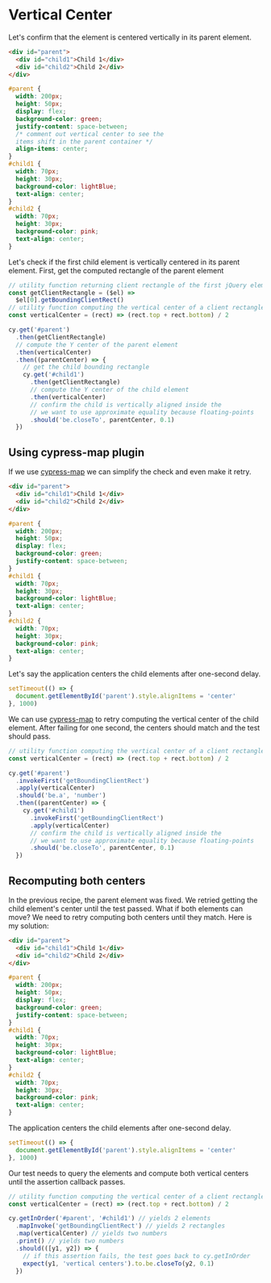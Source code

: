 # Vertical Center

Let's confirm that the element is centered vertically in its parent element.

<!-- fiddle Vertical center -->

```html hide
<div id="parent">
  <div id="child1">Child 1</div>
  <div id="child2">Child 2</div>
</div>
```

```css hide
#parent {
  width: 200px;
  height: 50px;
  display: flex;
  background-color: green;
  justify-content: space-between;
  /* comment out vertical center to see the
  items shift in the parent container */
  align-items: center;
}
#child1 {
  width: 70px;
  height: 30px;
  background-color: lightBlue;
  text-align: center;
}
#child2 {
  width: 70px;
  height: 30px;
  background-color: pink;
  text-align: center;
}
```

Let's check if the first child element is vertically centered in its parent element. First, get the computed rectangle of the parent element

```js
// utility function returning client rectangle of the first jQuery element
const getClientRectangle = ($el) =>
  $el[0].getBoundingClientRect()
// utility function computing the vertical center of a client rectangle
const verticalCenter = (rect) => (rect.top + rect.bottom) / 2

cy.get('#parent')
  .then(getClientRectangle)
  // compute the Y center of the parent element
  .then(verticalCenter)
  .then((parentCenter) => {
    // get the child bounding rectangle
    cy.get('#child1')
      .then(getClientRectangle)
      // compute the Y center of the child element
      .then(verticalCenter)
      // confirm the child is vertically aligned inside the
      // we want to use approximate equality because floating-points
      .should('be.closeTo', parentCenter, 0.1)
  })
```

<!-- fiddle-end -->

## Using cypress-map plugin

If we use [cypress-map](https://github.com/bahmutov/cypress-map) we can simplify the check and even make it retry.

<!-- fiddle Vertical center after a delay using cypress-map -->

```html hide
<div id="parent">
  <div id="child1">Child 1</div>
  <div id="child2">Child 2</div>
</div>
```

```css hide
#parent {
  width: 200px;
  height: 50px;
  display: flex;
  background-color: green;
  justify-content: space-between;
}
#child1 {
  width: 70px;
  height: 30px;
  background-color: lightBlue;
  text-align: center;
}
#child2 {
  width: 70px;
  height: 30px;
  background-color: pink;
  text-align: center;
}
```

Let's say the application centers the child elements after one-second delay.

```js app hide
setTimeout(() => {
  document.getElementById('parent').style.alignItems = 'center'
}, 1000)
```

We can use [cypress-map](https://github.com/bahmutov/cypress-map) to retry computing the vertical center of the child element. After failing for one second, the centers should match and the test should pass.

```js
// utility function computing the vertical center of a client rectangle
const verticalCenter = (rect) => (rect.top + rect.bottom) / 2

cy.get('#parent')
  .invokeFirst('getBoundingClientRect')
  .apply(verticalCenter)
  .should('be.a', 'number')
  .then((parentCenter) => {
    cy.get('#child1')
      .invokeFirst('getBoundingClientRect')
      .apply(verticalCenter)
      // confirm the child is vertically aligned inside the
      // we want to use approximate equality because floating-points
      .should('be.closeTo', parentCenter, 0.1)
  })
```

<!-- fiddle-end -->

## Recomputing both centers

In the previous recipe, the parent element was fixed. We retried getting the child element's center until the test passed. What if both elements can move? We need to retry computing both centers until they match. Here is my solution:

<!-- fiddle Recomputing both centers -->

```html hide
<div id="parent">
  <div id="child1">Child 1</div>
  <div id="child2">Child 2</div>
</div>
```

```css hide
#parent {
  width: 200px;
  height: 50px;
  display: flex;
  background-color: green;
  justify-content: space-between;
}
#child1 {
  width: 70px;
  height: 30px;
  background-color: lightBlue;
  text-align: center;
}
#child2 {
  width: 70px;
  height: 30px;
  background-color: pink;
  text-align: center;
}
```

The application centers the child elements after one-second delay.

```js app hide
setTimeout(() => {
  document.getElementById('parent').style.alignItems = 'center'
}, 1000)
```

Our test needs to query the elements and compute both vertical centers until the assertion callback passes.

```js
// utility function computing the vertical center of a client rectangle
const verticalCenter = (rect) => (rect.top + rect.bottom) / 2

cy.getInOrder('#parent', '#child1') // yields 2 elements
  .mapInvoke('getBoundingClientRect') // yields 2 rectangles
  .map(verticalCenter) // yields two numbers
  .print() // yields two numbers
  .should(([y1, y2]) => {
    // if this assertion fails, the test goes back to cy.getInOrder
    expect(y1, 'vertical centers').to.be.closeTo(y2, 0.1)
  })
```

<!-- fiddle-end -->
